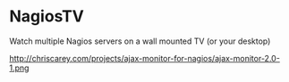 NagiosTV
========

Watch multiple Nagios servers on a wall mounted TV (or your desktop)

http://chriscarey.com/projects/ajax-monitor-for-nagios/ajax-monitor-2.0-1.png


